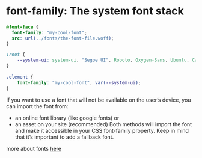 # font-family: The system font stack
```CSS
@font-face {
  font-family: "my-cool-font";
  src: url(../fonts/the-font-file.woff);
}

:root {
    --system-ui: system-ui, "Segoe UI", Roboto, Oxygen-Sans, Ubuntu, Cantarell, Helvetica, Arial, sans-serif, "Apple Color Emoji", "Segoe UI Emoji", "Segoe UI Symbol";
}
  
.element {
    font-family: "my-cool-font", var(--system-ui);
}
```

If you want to use a font that will not be available on the user’s device, you can import the font from:
- an online font library (like google fonts) or
- an asset on your site (recommended)
Both methods will import the font and make it accessible in your CSS font-family property.
Keep in mind that it’s important to add a fallback font.

more about fonts [here](https://www.theodinproject.com/lessons/intermediate-html-and-css-more-text-styles#ellipsis)